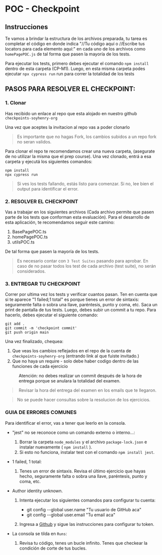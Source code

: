# POC - Checkpoint



## Instrucciones 

Te vamos a brindar la estructura de los archivos preparada, tu tarea es completar el código en donde indica "//Tu código aquí o //Escribe tus locators para cada elemento aquí:" en cada uno de los archivos como ```homePagePOC.js``` de tal forma que pasen la mayoría de los tests. 

Para ejecutar los tests, primero debes ejecutar el comando `npm install` dentro de esta carpeta (CP-M1). Luego, en esta misma carpeta podes ejecutar  `npx cypress run` run para correr la totalidad de los tests 

## PASOS PARA RESOLVER EL CHECKPOINT:

### 1. Clonar

Has recibido un enlace al repo que esta alojado en nuestro github
`checkpoints-soyhenry-org` 

Una vez que aceptes la invitacion al repo vas a poder clonarlo 
>Es importante que no hagas Fork, los cambios subidos a un repo fork no seran validos.

Para clonar el repo te recomendamos crear una nueva carpeta,  (asegurate de no utilizar la misma que el prep course). Una vez clonado, entrá a esa carpeta y ejecutá los siguientes comandos:

    npm install
    npx cypress run

>Si ves los tests fallando, estás listo para comenzar. Si no, lee bien el output para identificar el error.


### 2. RESOLVER EL CHECKPOINT

Vas a trabajar en los siguientes archivos (Cada archivo permite que pasen parte de los tests que conforman esta evaluación). Para el desarrollo de esta aplicación, te recomendamos seguir este camino:

1. BasePagePOC.ts
2. homePagePOC.ts
3. utilsPOC.ts
 
 De tal forma que pasen la mayoría de los tests.

> Es necesario contar con `3 Test Suites` pasando para aprobar. En caso de no pasar todos los test de cada archivo (test suite), no serán considerados. 

### 3. ENTREGAR TU CHECKPOINT

Correr por ultima vez los tests y verificar cuantos pasan. Ten en cuenta que si te aparece "1 failed;1 total" es porque tienes un error de sintaxis: seguramente falta o sobra una llave, paréntesis, punto y coma, etc.
Saca un print de pantalla de tus tests.
Luego, debes subir un commit a tu repo. Para hacerlo, debes ejecutar el siguiente comando:

    git add .
    git commit -m 'checkpoint commit'
    git push origin main

Una vez finalizado, chequea:
1. Que veas los cambios reflejados en el repo de la cuenta de `checkpoints-soyhenry-org` (entrando link al que fuiste invitado.)
2. Que no haya un require - solo debe haber codigo dentro de las funciones de cada ejercicio 


<img src="https://a.slack-edge.com/production-standard-emoji-assets/13.0/google-medium/26a0-fe0f@2x.png" style="float:left; width:15px; margin-top: 36px; margin-left: 20px; margin-right: 10px;" /> Atención: no debes realizar un commit después de la hora de entrega porque se anulara la totalidad del examen. 
> Revisar la hora del entrega del examen en los emails que te llegaron. 

> No se puede hacer consultas sobre la resolucion de los ejercicios.


### GUIA DE ERRORES COMUNES

Para identificar el error, vas a tener que leerlo en la consola.


* "jest" no se reconoce como un comando externo o interno...:
    1. Borrar la carpeta `node_modules` y el archivo `package-lock.json` e instalar nuevamente ( `npm install` ).
    2. Si esto no funciona, instalar test con el comando `npm install jest`.


* 1 failed, 1 total:
    1. Tenes un error de sintaxis. Revisa el último ejercicio que hayas hecho, seguramente falta o sobra una llave, paréntesis, punto y coma, etc.

* Author identity unknown.  
    1. Intenta ejecutar los siguientes comandos para configurar tu cuenta:
        * git config --global user.name "Tu usuario de GitHub aca"
        * git config --global user.email "Tu email aca"

    2. Ingresa a [Github](https://docs.github.com/es/authentication/keeping-your-account-and-data-secure/creating-a-personal-access-token) y sigue las instrucciones para configurar tu token. 

* La consola se tilda en `Runs`:
    1. Revisa tu código, tenes un bucle infinito. Tenes que checkear la condición de corte de tus bucles.
